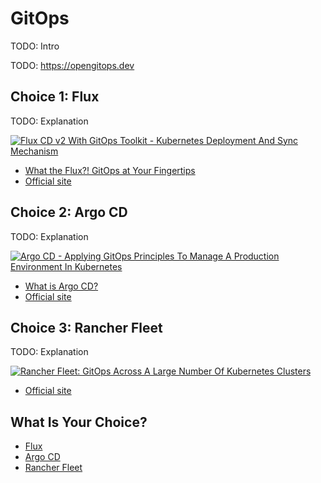 # GitOps

TODO: Intro

TODO: https://opengitops.dev

## Choice 1: Flux

TODO: Explanation

[![Flux CD v2 With GitOps Toolkit - Kubernetes Deployment And Sync Mechanism](https://img.youtube.com/vi/R6OeIgb7lUI/0.jpg)](https://youtu.be/R6OeIgb7lUI)
* [What the Flux?! GitOps at Your Fingertips](https://via.vmw.com/Flux)
* [Official site](https://fluxcd.io)

## Choice 2: Argo CD

TODO: Explanation

[![Argo CD - Applying GitOps Principles To Manage A Production Environment In Kubernetes](https://img.youtube.com/vi/vpWQeoaiRM4/0.jpg)](https://youtu.be/vpWQeoaiRM4)
* [What is Argo CD?](https://via.vmw.com/ArgoCD)
* [Official site](https://argoproj.github.io/cd)

## Choice 3: Rancher Fleet

TODO: Explanation

[![Rancher Fleet: GitOps Across A Large Number Of Kubernetes Clusters](https://img.youtube.com/vi/rIH_2CUXmwM/0.jpg)](https://youtu.be/rIH_2CUXmwM)
* [Official site](https://fleet.rancher.io)

## What Is Your Choice?

* [Flux](flux.md)
* [Argo CD](argocd.md)
* [Rancher Fleet](rancher-fleet.md)